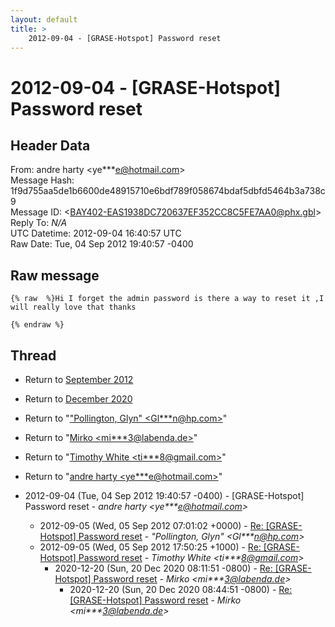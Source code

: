 ```yaml
---
layout: default
title: >
    2012-09-04 - [GRASE-Hotspot] Password reset
---
```


# 2012-09-04 - [GRASE-Hotspot] Password reset

## Header Data

From: andre harty \<ye***e@hotmail.com\><br>
Message Hash: 1f9d755aa5de1b6600de48915710e6bdf789f058674bdaf5dbfd5464b3a738c9<br>
Message ID: \<BAY402-EAS1938DC720637EF352CC8C5FE7AA0@phx.gbl\><br>
Reply To: _N/A_<br>
UTC Datetime: 2012-09-04 16:40:57 UTC<br>
Raw Date: Tue, 04 Sep 2012 19:40:57 -0400<br>

## Raw message

```
{% raw  %}Hi I forget the admin password is there a way to reset it ,I will really love that thanks

{% endraw %}
```

## Thread

+ Return to [September 2012](/archive/2012/09)
+ Return to [December 2020](/archive/2020/12)

+ Return to "["Pollington, Glyn" <Gl***n<span>@</span>hp.com>](/authors/gl___n_at_hp_com)"
+ Return to "[Mirko <mi***3<span>@</span>labenda.de>](/authors/mi___3_at_labenda_de)"
+ Return to "[Timothy White <ti***8<span>@</span>gmail.com>](/authors/ti___8_at_gmail_com)"
+ Return to "[andre harty <ye***e<span>@</span>hotmail.com>](/authors/ye___e_at_hotmail_com)"

+ 2012-09-04 (Tue, 04 Sep 2012 19:40:57 -0400) - [GRASE-Hotspot] Password reset - _andre harty \<ye***e@hotmail.com\>_
  + 2012-09-05 (Wed, 05 Sep 2012 07:01:02 +0000) - [Re: [GRASE-Hotspot] Password reset](/archive/2012/09/df8dfd0dbfe7ed3dd3cfab931f94c462fefe65c98852f5767256a1f18451140c) - _"Pollington, Glyn" \<Gl***n@hp.com\>_
  + 2012-09-05 (Wed, 05 Sep 2012 17:50:25 +1000) - [Re: [GRASE-Hotspot] Password reset](/archive/2012/09/ecdfb35517e6b48d7c322667c194385453a798743f66f180656d7e059e723eca) - _Timothy White \<ti***8@gmail.com\>_
    + 2020-12-20 (Sun, 20 Dec 2020 08:11:51 -0800) - [Re: [GRASE-Hotspot] Password reset](/archive/2020/12/f7120912671d47605f04f4cab738879657dd7a03852f62455c65061e968afb92) - _Mirko \<mi***3@labenda.de\>_
      + 2020-12-20 (Sun, 20 Dec 2020 08:44:51 -0800) - [Re: [GRASE-Hotspot] Password reset](/archive/2020/12/baccf3a9e520ca2e6e921acef30bfdf259b2ca2fdc4949efba0f83af7df2bf10) - _Mirko \<mi***3@labenda.de\>_

